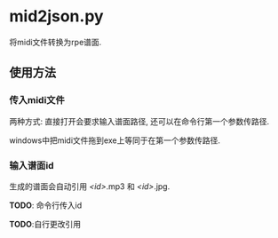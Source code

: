 # mid2json.py
将midi文件转换为rpe谱面.

## 使用方法
### 传入midi文件
两种方式: 直接打开会要求输入谱面路径, 还可以在命令行第一个参数传路径.

windows中把midi文件拖到exe上等同于在第一个参数传路径.

### 输入谱面id

生成的谱面会自动引用 *\<id\>*.mp3 和 *\<id\>*.jpg.
  
**TODO**: 命令行传入id

**TODO**:自行更改引用

